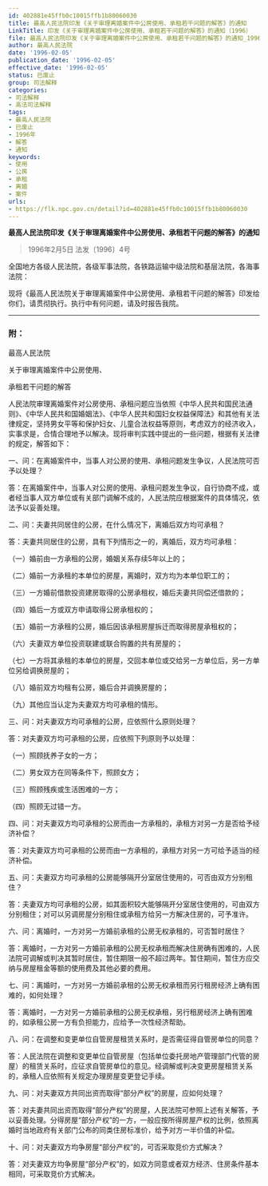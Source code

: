 ```yaml
---
id: 402881e45ffb0c10015ffb1b80060030
title: 最高人民法院印发《关于审理离婚案件中公房使用、承租若干问题的解答》的通知
LinkTitle: 印发《关于审理离婚案件中公房使用、承租若干问题的解答》的通知（1996）
file: 最高人民法院印发《关于审理离婚案件中公房使用、承租若干问题的解答》的通知_19960205_402881e45ffb0c10015ffb1b80060030.docx
author: 最高人民法院
date: '1996-02-05'
publication_date: '1996-02-05'
effective_date: '1996-02-05'
status: 已废止
group: 司法解释
categories:
- 司法解释
- 高法司法解释
tags:
- 最高人民法院
- 已废止
- 1996年
- 解答
- 通知
keywords:
- 使用
- 公房
- 承租
- 离婚
- 案件
urls:
- https://flk.npc.gov.cn/detail?id=402881e45ffb0c10015ffb1b80060030
---
```


**最高人民法院印发《关于审理离婚案件中公房使用、承租若干问题的解答》的通知**

> 1996年2月5日 法发〔1996〕4号

全国地方各级人民法院，各级军事法院，各铁路运输中级法院和基层法院，各海事法院：

现将《最高人民法院关于审理离婚案件中公房使用、承租若干问题的解答》印发给你们，请贯彻执行。执行中有何问题，请及时报告我院。

---

### 附：

最高人民法院

关于审理离婚案件中公房使用、

承租若干问题的解答

人民法院审理离婚案件对公房使用、承租问题应当依照《中华人民共和国民法通则》、《中华人民共和国婚姻法》、《中华人民共和国妇女权益保障法》和其他有关法律规定，坚持男女平等和保护妇女、儿童合法权益等原则，考虑双方的经济收入，实事求是，合情合理地予以解决。现将审判实践中提出的一些问题，根据有关法律的规定，解答如下：

一、问：在离婚案件中，当事人对公房的使用、承租问题发生争议，人民法院可否予以处理？

答：在离婚案件中，当事人对公房的使用、承租问题发生争议，自行协商不成，或者经当事人双方单位或有关部门调解不成的，人民法院应根据案件的具体情况，依法予以妥善处理。

二、问：夫妻共同居住的公房，在什么情况下，离婚后双方均可承租？

答：夫妻共同居住的公房，具有下列情形之一的，离婚后，双方均可承租：

（一）婚前由一方承租的公房，婚姻关系存续5年以上的；

（二）婚前一方承租的本单位的房屋，离婚时，双方均为本单位职工的；

（三）一方婚前借款投资建房取得的公房承租权，婚后夫妻共同偿还借款的；

（四）婚后一方或双方申请取得公房承租权的；

（五）婚前一方承租的公房，婚后因该承租房屋拆迁而取得房屋承租权的；

（六）夫妻双方单位投资联建或联合购置的共有房屋的；

（七）一方将其承租的本单位的房屋，交回本单位或交给另一方单位后，另一方单位另给调换房屋的；

（八）婚前双方均租有公房，婚后合并调换房屋的；

（九）其他应当认定为夫妻双方均可承租的情形。

三、问：对夫妻双方均可承租的公房，应依照什么原则处理？

答：对夫妻双方均可承租的公房，应依照下列原则予以处理：

（一）照顾抚养子女的一方；

（二）男女双方在同等条件下，照顾女方；

（三）照顾残疾或生活困难的一方；

（四）照顾无过错一方。

四、问：对夫妻双方均可承租的公房而由一方承租的，承租方对另一方是否给予经济补偿？

答：对夫妻双方均可承租的公房而由一方承租的，承租方对另一方可给予适当的经济补偿。

五、问：夫妻双方均可承租的公房能够隔开分室居住使用的，可否由双方分别租住？

答：夫妻双方均可承租的公房，如其面积较大能够隔开分室居住使用的，可由双方分别租住；对可以另调房屋分别租住或承租方给另一方解决住房的，可予准许。

六、问：离婚时，一方对另一方婚前承租的公房无权承租的，可否暂时居住？

答：离婚时，一方对另一方婚前承租的公房无权承租而解决住房确有困难的，人民法院可调解或判决其暂时居住，暂住期限一般不超过两年。暂住期间，暂住方应交纳与房屋租金等额的使用费及其他必要的费用。

七、问：离婚时，一方对另一方婚前承租的公房无权承租而另行租房经济上确有困难的，如何处理？

答：离婚时，一方对另一方婚前承租的公房无权承租，另行租房经济上确有困难的，如承租公房一方有负担能力，应给予一次性经济帮助。

八、问：在调整和变更单位自管房屋租赁关系时，是否需征得自管房单位的同意？

答：人民法院在调整和变更单位自管房屋（包括单位委托房地产管理部门代管的房屋）的租赁关系时，应征求自管房单位的意见。经调解或判决变更房屋租赁关系的，承租人应依照有关规定办理房屋变更登记手续。

九、问：对夫妻双方共同出资而取得“部分产权”的房屋，应如何处理？

答：对夫妻共同出资而取得“部分产权”的房屋，人民法院可参照上述有关解答，予以妥善处理。分得房屋“部分产权”的一方，一般应按所得房屋产权的比例，依照离婚时当地政府有关部门公布的同类住房标准价，给予对方一半价值的补偿。

十、问：对夫妻双方均争房屋“部分产权”的，可否采取竞价方式解决？

答：对夫妻双方均争房屋“部分产权”的，如双方同意或者双方经济、住房条件基本相同，可采取竞价方式解决。
